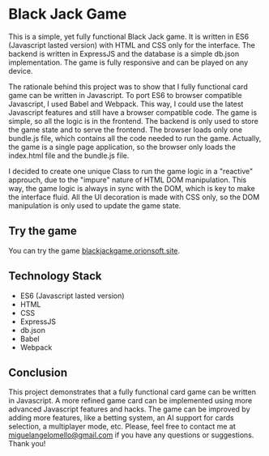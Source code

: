 # Black Jack Game

This is a simple, yet fully functional Black Jack game. It is written in ES6 (Javascript lasted version) with HTML and CSS only for the interface. The backend is written in ExpressJS and the database is a simple db.json implementation. The game is fully responsive and can be played on any device. 

The rationale behind this project was to show that I fully functional card game can be written in Javascript. To port ES6 to browser compatible Javascript, I used Babel and Webpack. This way, I could use the latest Javascript features and still have a browser compatible code. The game is simple, so all the logic is in the frontend. The backend is only used to store the game state and to serve the frontend. The browser loads only one bundle.js file, which contains all the code needed to run the game. Actually, the game is a single page application, so the browser only loads the index.html file and the bundle.js file.

I decided to create one unique Class to run the game logic in a "reactive" approuch, due to the "impure" nature of HTML DOM manipulation. This way, the game logic is always in sync with the DOM, which is key to make the interface fluid. All the UI decoration is made with CSS only, so the DOM manipulation is only used to update the game state.

## Try the game

You can try the game [blackjackgame.orionsoft.site](http://blackjackgame.orionsoft.site/).


## Technology Stack

- ES6 (Javascript lasted version)
- HTML
- CSS
- ExpressJS
- db.json
- Babel
- Webpack


## Conclusion

This project demonstrates that a fully functional card game can be written in Javascript. A more refined game card can be implemented using more advanced Javascript features and hacks. The game can be improved by adding more features, like a betting system, an AI support for cards selection, a multiplayer mode, etc. Please, feel free to contact me at miguelangelomello@gmail.com if you have any questions or suggestions. Thank you!


